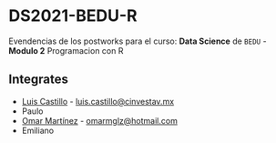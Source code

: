 # DS2021-BEDU-R
Evendencias de los postworks para el curso: **Data Science** de `BEDU` - **Modulo 2** Programacion con R

## Integrates

- [Luis Castillo](https://github.com/nobaluis) - luis.castillo@cinvestav.mx
- Paulo
- [Omar Martínez](https://github.com/omarmglz89) - omarmglz@hotmail.com
- Emiliano
